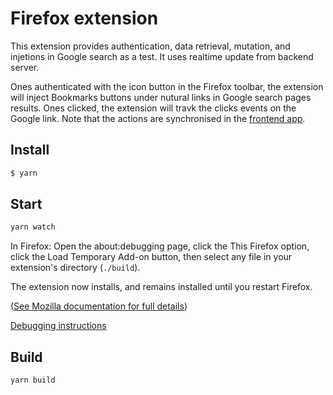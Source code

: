 # Firefox extension

This extension provides authentication, data retrieval, mutation, and injetions in Google search as a test.
It uses realtime update from backend server.

Ones authenticated with the icon button in the Firefox toolbar, the extension will inject Bookmarks buttons under nutural links in Google search pages results. Ones clicked, the extension will travk the clicks events on the Google link. Note that the actions are synchronised in the [frontend app](../frontend).

## Install

```bash
$ yarn
```

## Start

```bash
yarn watch
```

In Firefox: Open the about:debugging page, click the This Firefox option, click the Load Temporary Add-on button, then select any file in your extension's directory (`./build`).

The extension now installs, and remains installed until you restart Firefox. 

([See Mozilla documentation for full details](https://developer.mozilla.org/en-US/docs/Mozilla/Add-ons/WebExtensions/Your_first_WebExtension))

[Debugging instructions](https://extensionworkshop.com/documentation/develop/debugging/)

## Build


```bash
yarn build
```